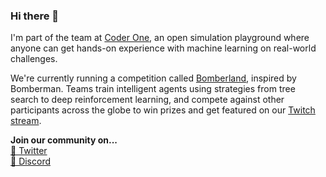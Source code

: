 ### Hi there 👋

I'm part of the team at [Coder One](https://www.gocoder.one), an open simulation playground where anyone can get hands-on experience with machine learning on real-world challenges.

We're currently running a competition called [Bomberland](https://www.gocoder.one/bomberland), inspired by Bomberman. Teams train intelligent agents using strategies from tree search to deep reinforcement learning, and compete against other participants across the globe to win prizes and get featured on our [Twitch stream](https://www.twitch.tv/CoderOneHQ).

**Join our community on...**  
[📱 Twitter](https://www.twitter.com/CoderOneHQ)  
[💬 Discord](https://discord.gg/NkfgvRN)
